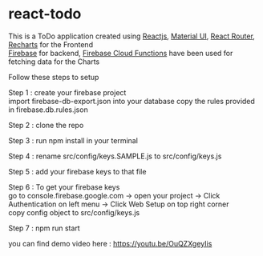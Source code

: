 # react-todo

This is a ToDo application created using <a target="_blank" rel="noopener noreferrer" href="https://reactjs.org/">Reactjs</a>, <a target="_blank" rel="noopener noreferrer" href="https://material-ui.com/">Material UI</a>, <a target="_blank" rel="noopener noreferrer" href="https://reacttraining.com/react-router/">React Router</a>, <a target="_blank" rel="noopener noreferrer" href="http://recharts.org/en-US/">Recharts</a> for the Frontend<br />
              <a target="_blank" rel="noopener noreferrer" href="https://firebase.google.com/">Firebase</a> for backend, <a target="_blank" rel="noopener noreferrer" href="https://firebase.google.com/docs/functions/">Firebase Cloud Functions</a> have been used for fetching data for the Charts<br />

Follow these steps to setup 

Step 1 :	create your firebase project<br />
			import firebase-db-export.json into your database
            copy the rules provided in firebase.db.rules.json

Step 2 : clone the repo 

Step 3 : run npm install in your terminal

Step 4 : rename src/config/keys.SAMPLE.js to src/config/keys.js

Step 5 : add your firebase keys to that file

Step 6 : To get your firebase keys <br />
go to console.firebase.google.com -> open your project -> Click Authentication on left menu -> Click Web Setup on top right corner<br />
copy config object to src/config/keys.js

Step 7 : npm run start 

you can find demo video here : https://youtu.be/OuQZXgeyIis
